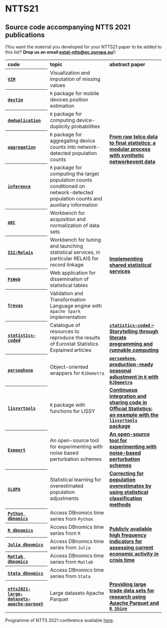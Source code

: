 NTTS21
======

Source code accompanying NTTS 2021 publications
---

(You want the material you developed for your NTTS21 paper to be added to this list? **Drop us an email [estat-ntts@ec.europa.eu](mailto:estat-ntts@ec.europa.eu)**!)

<table align="center">
<tr> <th align="left" valign="middle">code</th> 
     <th align="left" valign="middle">topic</th> 
     <th align="left" valign="middle">abstract paper</th> 
</tr> 
<!-- VIM -->
<tr> <th scope="row" align="left" valign="middle"> <a href="https://github.com/statistikat/VIM"><code>VIM</code></a> </th>
     <td align="left" valign="middle">Visualization and imputation of missing values</td> 
     <td align="left" valign="middle">
     <strong><a href=""></a></strong> </td>     
</tr> 
<!-- destim / deduplication / aggregation / inference -->
<tr> <th scope="row" align="left" valign="middle"><a href="https://github.com/MobilePhoneESSnetBigData/destim"><code>destim</code></a> </th>
      <td align="left" valign="middle"><code>R</code> package for mobile devices position estimation</td> 
      <td align="left" valign="middle" rowspan="4"><strong><a href="https://coms.events/NTTS2021/data/x_abstracts/x_abstract_53.pdf">From raw telco data to final statistics: a modular process with synthetic networkevent data</a></strong> </td>     
</tr> 
<tr> <th scope="row" align="left" valign="middle"><a href="https://github.com/MobilePhoneESSnetBigData/deduplication"><code>deduplication</code></a> </th>
      <td align="left" valign="middle"><code>R</code> package for computing  device-duplicity  probabilities</td> 
</tr> 
<tr> <th scope="row" align="left" valign="middle"><a href="https://github.com/MobilePhoneESSnetBigData/aggregation"><code>aggregation</code></a> </th>
      <td align="left" valign="middle"><code>R</code> package for aggregating device counts into network-detected population counts</td> 
</tr> 
<tr> <th scope="row" align="left" valign="middle"><a href="https://github.com/MobilePhoneESSnetBigData/inference"><code>inference</code></a> </th>
      <td align="left" valign="middle"><code>R</code> package for computing  the  target  population  counts  conditioned  on  network-detected  population  counts  and  auxiliary  information</td> 
</tr> 
<!-- ARC / is2 / PxWeb / Trevas -->
<tr> <th scope="row" align="left" valign="middle"><a href="https://github.com/InseeFr/ARC"><code>ARC</code></a> </th>
      <td align="left" valign="middle">Workbench for acquisition and normalization of data sets</td> 
      <td align="left" valign="middle" rowspan="4"><strong><a href="https://coms.events/NTTS2021/data/x_abstracts/x_abstract_148.docx">Implementing shared statistical services</a></strong> </td>     
</tr> 
<tr> <th scope="row" align="left" valign="middle"><a href="https://github.com/mecdcme/is2"><code>IS2/Relais</code></a> </th>
      <td align="left" valign="middle">Workbench for tuning and launching statistical services, in particular RELAIS for record linkage</td> 
</tr> 
<tr> <th scope="row" align="left" valign="middle"><a href="https://github.com/statisticssweden/PxWeb"><code>PxWeb</code></a> </th>
      <td align="left" valign="middle">Web application for dissemination of statistical tables</td> 
</tr> 
<tr> <th scope="row" align="left" valign="middle"><a href="https://github.com/InseeFr/Trevas"><code>Trevas</code></a> </th>
      <td align="left" valign="middle">Validation and Transformation Language engine with <code>Apache Spark</code> implementation</td> 
</tr> 
<!-- statistics-coded -->
<tr> <th scope="row" align="left" valign="middle"><a href="https://github.com/eurostat/statistics-coded"><code>statistics-coded</code></a> </th>
      <td align="left" valign="middle">Catalogue of resources to reproduce the results of Eurostat Statistics Explained articles </td> 
      <td align="left" valign="middle"><strong><a href="https://coms.events/NTTS2021/data/x_abstracts/x_abstract_40.pdf"><code>statistics-coded</code> – Storytelling through literate programming and runnable computing</a></strong> </td>     
</tr> 
<!-- persephone -->
<tr> <th scope="row" align="left" valign="middle"><a href="https://github.com/statistikat/persephone"><code>persephone</code></a> </th>
      <td align="left" valign="middle">Object-oriented wrappers for <code>RJDemetra</code> </td> 
      <td align="left" valign="middle"><strong><a href="https://coms.events/NTTS2021/data/x_abstracts/x_abstract_12.pdf"><code>persephone</code>, production-ready seasonal adjustment in <code>R</code> with <code>RJDemetra</code></a></strong> </td>     
</tr>
<!-- lissyrtools -->
<tr> <th scope="row" align="left" valign="middle"><a href="https://github.com/JosepER/lissyrtools"><code>lissyrtools</code></a> </th>
      <td align="left" valign="middle"><code>R</code> package with functions for LISSY</td> 
      <td align="left" valign="middle"><strong><a href="https://coms.events/NTTS2021/data/x_abstracts/x_abstract_25.docx">Continuous integration and sharing code in Official Statistics: an example with the <code>lissyrtools</code> package</a></strong> </td>     
</tr> 
<!-- Exppert -->
<tr> <th scope="row" align="left" valign="middle"><a href="https://github.com/marcoStocchi/NTTS_Exppert"><code>Exppert</code></a> </th>
      <td align="left" valign="middle">An open-source tool for experimenting with noise based perturbation schemes</td> 
      <td align="left" valign="middle"><strong><a href="https://coms.events/NTTS2021/data/x_abstracts/x_abstract_105.pdf">An open-source tool for experimenting with noise-based perturbation schemes</strong> </td>     
</tr> 
<!-- Exppert -->
<tr> <th scope="row" align="left" valign="middle"><a href="https://github.com/violetacln/SLOPA"><code>SLOPA</code></a> </th>
      <td align="left" valign="middle">Statistical learning for overestimated population adjustments</td> 
      <td align="left" valign="middle"><strong><a href="https://coms.events/NTTS2021/data/x_abstracts/x_abstract_98.docx">Correcting for population overestimates by using statistical classification methods</strong> </td>     
</tr>     
<!-- dbnomics R / Python -->
<tr> <th scope="row" align="left" valign="middle"><a href="https://git.nomics.world/dbnomics/dbnomics-python-client"><code>Python dbnomics</code></a> </th>
      <td align="left" valign="middle">Access DBnomics time series from <code>Python</code></td> 
      <td align="left" valign="middle" rowspan="5"><strong><a href="https://coms.events/NTTS2021/data/x_abstracts/x_abstract_163.pdf">Publicly available high frequency indicators for assessing current economic activity in crisis time</a></strong> </td>     
</tr> 
<tr> <th scope="row" align="left" valign="middle"><a href="https://git.nomics.world/dbnomics/rdbnomicsn"><code>R dbnomics</code></a> </th>
      <td align="left" valign="middle">Access DBnomics time series from <code>R</code></td> 
</tr> 
<tr> <th scope="row" align="left" valign="middle"><a href="https://github.com/s915/DBnomics.jl"><code>Julia dbnomics</code></a> </th>
      <td align="left" valign="middle">Access DBnomics time series from <code>Julia</code></td> 
</tr> 
<tr> <th scope="row" align="left" valign="middle"><a href="https://git.dynare.org/dbnomics/mdbnomics"><code>Matlab dbnomics</code></a> </th>
      <td align="left" valign="middle">Access DBnomics time series from <code>Matlab</code></td> 
</tr> 
<tr> <th scope="row" align="left" valign="middle"><a href="https://github.com/dbnomics-stata/dbnomics"><code>Stata dbnomics</code></a> </th>
      <td align="left" valign="middle">Access DBnomics time series from <code>Stata</code></td> 
</tr> 
<!-- Exppert -->
<tr> <th scope="row" align="left" valign="middle"><a href="https://gitlab.com/DavidZenz/ntts2021-large-datasets-apache-parquet"><code>ntts2021-large-datasets-apache-parquet</code></a> </th>
      <td align="left" valign="middle">Large datasets Apache Parquet</td> 
      <td align="left" valign="middle"><strong><a href="https://coms.events/NTTS2021/data/x_abstracts/x_abstract_165.pdf">Providing large trade data sets for research using Apache Parquet and <code>R Shiny</code></strong> </td>     
</tr>  
<!-- INSERT YOUR OWN REPO -->
<!-- <tr> <td align="left" valign="middle"><a href="LINK_TO_THE_REPO"><code>NAME_OF_THE_REPO</code></a> </td>
      <td align="left" valign="middle">DESCRIPTION_OF_THE_REPO</td> 
      <td align="left" valign="middle"><strong><a href="LINK_TO_THE_ARTICLE">TITLE_OF_THE_ARTICLE</a></strong> </td>     
</tr>  -->
</table>  

Programme of NTTS 2021 conference available [here](https://coms.events/NTTS2021/en/).
